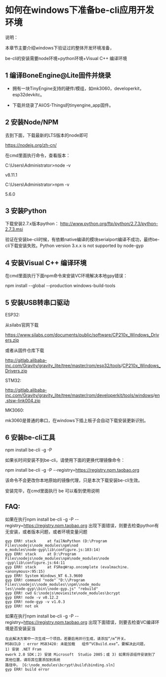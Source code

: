 # 如何在windows下准备be-cli应用开发环境

说明：

本章节主要介绍windows下验证过的整体开发环境准备，

be-cli的安装需要node环境+python环境+Visual C++ 编译环境



## 1 编译BoneEngine@Lite固件并烧录

- 拥有一块TinyEngine支持的硬件/模组，如mk3060，developerkit，esp32devkitc。

- 下载并烧录了AliOS-Things的tinyengine_app固件。

  

## 2 安装Node/NPM

去到下面，下载最新的LTS版本的node即可

<https://nodejs.org/zh-cn/>

在cmd里面执行命令，查看版本：

C:\Users\Administrator>node -v

v8.11.1

C:\Users\Administrator>npm -v

5.6.0



## 3 安装Python

下载安装2.7.x版本python： <http://www.python.org/ftp/python/2.7.3/python-2.7.3.msi>

验证在安装be-cli时候，有依赖native编译的模块serialport编译不成功，最终be-cli下载安装失败。Python version 3.x.x is not supported by node-gyp



## 4 安装Visual C++ 编译环境

在cmd里面执行下面npm命令来安装VC环境解决本地gpy错误：

npm install --global --production windows-build-tools



## 5 安装USB转串口驱动

ESP32:

从silabs官网下载

<https://www.silabs.com/documents/public/software/CP210x_Windows_Drivers.zip>

或者从固件仓库下载

<http://gitlab.alibaba-inc.com/Gravity/gravity_lite/tree/master/rom/esp32/tools>/[CP210x_Windows_Drivers.zip](https://www.silabs.com/documents/public/software/CP210x_Windows_Drivers.zip)

STM32:

<http://gitlab.alibaba-inc.com/Gravity/gravity_lite/tree/master/rom/developerkit/tools/windows>/[en.stsw-link004.zip](http://gitlab.alibaba-inc.com/Gravity/gravity_lite/blob/master/rom/developerkit/tools/windows/en.stsw-link004.zip)

MK3060:

mk3060是普通的串口，在windows下插上板子会自动下载安装更新识别。



## 6 安装be-cli工具

npm install be-cli -g -P

如果长时间安装不到be-cli，请使用下面的更换代理镜像命令：

npm install be-cli -g -P --registry=https://registry.npm.taobao.org

该命令不会更改你本地原始的镜像代理，只是本次下载安装be-cli生效。

安装完毕，在cmd里面执行 be 可以看到使用说明



## FAQ:

如果在执行npm install be-cli -g -P --registry=https://registry.npm.taobao.org 出现下面错误，则要去检查python有无安装，或者版本问题，或者环境变量问题

```
gyp ERR! stack     at failNoPython (D:\Program Files\nodejs\node_modules\npm\nod
e_modules\node-gyp\lib\configure.js:103:14)
gyp ERR! stack     at D:\Program Files\nodejs\node_modules\npm\node_modules\node
-gyp\lib\configure.js:64:11
gyp ERR! stack     at FSReqWrap.oncomplete (evalmachine.<anonymous>:95:15)
gyp ERR! System Windows_NT 6.3.9600
gyp ERR! command "node" "D:\\Program Files\\nodejs\\node_modules\\npm\\node_modu
les\\node-gyp\\bin\\node-gyp.js" "rebuild"
gyp ERR! cwd G:\nodejs\moviesite\node_modules\bcrypt
gyp ERR! node -v v0.12.2
gyp ERR! node-gyp -v v1.0.3
gyp ERR! not ok
```

如果在执行npm install be-cli -g -P --registry=https://registry.npm.taobao.org 出现下面错误，则要去检查VC编译环境是否安装妥当

```
在此解决方案中一次生成一个项目。若要启用并行生成，请添加“/m”开关。 
MSBUILD : error MSB3428: 未能加载   组件“VCBuild.exe”。要解决此问题， 
1) 安装 .NET Fram 
ework 2.0 SDK；2) 安装 Microsoft  Studio 2005；或 3) 如果将该组件安装到了 
其他位置，请将其位置添加到系统 
路径中。 [G:\node_modules\bcrypt\build\binding.sln] 
gyp ERR! build error
```

 